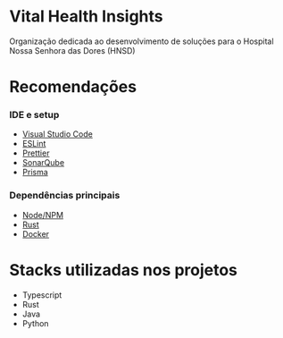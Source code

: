 # Vital Health Insights

Organização dedicada ao desenvolvimento de soluções para o Hospital Nossa Senhora das Dores (HNSD)

# Recomendações
### IDE e setup
- [Visual Studio Code](https://code.visualstudio.com/download)
- [ESLint](https://marketplace.visualstudio.com/items?itemName=dbaeumer.vscode-eslint)
- [Prettier](https://marketplace.visualstudio.com/items?itemName=esbenp.prettier-vscode)
- [SonarQube](https://marketplace.visualstudio.com/items?itemName=SonarSource.sonarlint-vscode)
- [Prisma](https://marketplace.visualstudio.com/items?itemName=Prisma.prisma)

### Dependências principais
- [Node/NPM](https://docs.npmjs.com/downloading-and-installing-node-js-and-npm)
- [Rust](https://www.rust-lang.org/learn/get-started#installing-rust)
- [Docker](https://www.docker.com/)

# Stacks utilizadas nos projetos
- Typescript
- Rust
- Java
- Python
